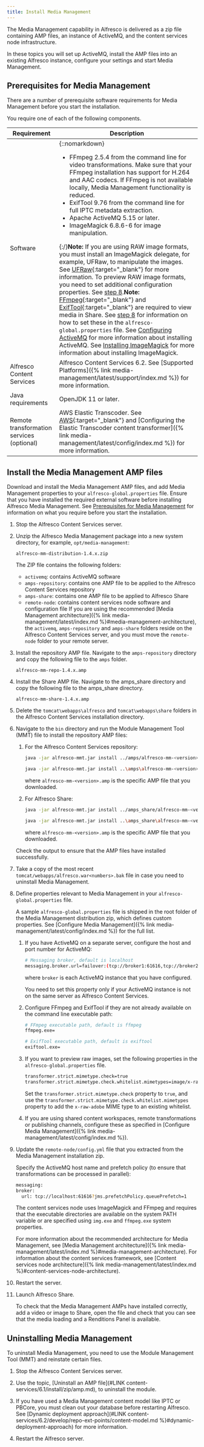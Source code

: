 ```yaml
---
title: Install Media Management
---
```


The Media Management capability in Alfresco is delivered as a zip file containing AMP files, an instance of ActiveMQ, and the content services node infrastructure.

In these topics you will set up ActiveMQ, install the AMP files into an existing Alfresco instance, configure your settings and start Media Management.

## Prerequisites for Media Management

There are a number of prerequisite software requirements for Media Management before you start the installation.

You require one of each of the following components.

|Requirement|Description|
|-----------|-----------|
|Software|{::nomarkdown}<ul><li>FFmpeg 2.5.4 from the command line for video transformations.  Make sure that your FFmpeg installation has support for H.264 and AAC codecs. If FFmpeg is not available locally, Media Management functionality is reduced.</li><li>ExifTool 9.76 from the command line for full IPTC metadata extraction.</li><li>Apache ActiveMQ 5.15 or later.</li><li>ImageMagick 6.8.6-6 for image manipulation.</li></ul>{:/}**Note:** If you are using RAW image formats, you must install an ImageMagick delegate, for example, UFRaw, to manipulate the images. See [UFRaw](http://ufraw.sourceforge.net/){:target="_blank"} for more information. To preview RAW image formats, you need to set additional configuration properties. See [step 8](#install-the-media-management-amp-files).**Note:** [FFmpeg](http://ffmpeg.org){:target="_blank"} and [ExifTool](http://www.sno.phy.queensu.ca/~phil/exiftool/){:target="_blank"} are required to view media in Share. See [step 8](#install-the-media-management-amp-files) for information on how to set these in the `alfresco-global.properties` file. See [Configuring ActiveMQ](LINK) for more information about installing ActiveMQ. See [Installing ImageMagick](LINK) for more information about installing ImageMagick.|
|Alfresco Content Services|Alfresco Content Services 6.2. See [Supported Platforms]({% link media-management/latest/support/index.md %}) for more information.|
|Java requirements|OpenJDK 11 or later.|
|Remote transformation services (optional)|AWS Elastic Transcoder. See [AWS](http://aws.amazon.com/elastictranscoder/){:target="_blank"} and [Configuring the Elastic Transcoder content transformer]({% link media-management/latest/config/index.md %}) for more information.|

## Install the Media Management AMP files

Download and install the Media Management AMP files, and add Media Management properties to your `alfresco-global.properties` file. Ensure that you have installed the required external software before installing Alfresco Media Management. See [Prerequisites for Media Management](#prerequisites-for-media-management) for information on what you require before you start the installation.

1. Stop the Alfresco Content Services server.

2. Unzip the Alfresco Media Management package into a new system directory, for example, `opt/media-management`:

    `alfresco-mm-distribution-1.4.x.zip`

    The ZIP file contains the following folders:

    * `activemq`: contains ActiveMQ software
    * `amps-repository`: contains one AMP file to be applied to the Alfresco Content Services repository
    * `amps-share`: contains one AMP file to be applied to Alfresco Share
    * `remote-node`: contains content services node software and configuration file
    If you are using the recommended [Media Management architecture]({% link media-management/latest/index.md %}#media-management-architecture), the `activemq`, `amps-repository` and `amps-share` folders reside on the Alfresco Content Services server, and you must move the `remote-node` folder to your remote server.

3. Install the repository AMP file. Navigate to the `amps-repository` directory and copy the following file to the `amps` folder.

    `alfresco-mm-repo-1.4.x.amp`

4. Install the Share AMP file. Navigate to the amps_share directory and copy the following file to the amps_share directory.

    `alfresco-mm-share-1.4.x.amp`

5. Delete the `tomcat\webapps\alfresco` and `tomcat\webapps\share` folders in the Alfresco Content Services installation directory.

6. Navigate to the `bin` directory and run the Module Management Tool (MMT) file to install the repository AMP files:

    1. For the Alfresco Content Services repository:

        ```bash
        java -jar alfresco-mmt.jar install ../amps/alfresco-mm-<version>.amp ../tomcat/webapps/alfresco.war
        ```

        ```bash
        java -jar alfresco-mmt.jar install ..\amps\alfresco-mm-<version>.amp ..\tomcat\webapps\alfresco.war
        ```

        where `alfresco-mm-<version>.amp` is the specific AMP file that you downloaded.

    2. For Alfresco Share:

        ```bash
        java -jar alfresco-mmt.jar install ../amps_share/alfresco-mm-<version>.amp ../tomcat/webapps/share.war
        ```

        ```bash
        java -jar alfresco-mmt.jar install ..\amps_share\alfresco-mm-<version>.amp ..\tomcat\webapps\share.war
        ```

        where `alfresco-mm-<version>.amp` is the specific AMP file that you downloaded.

    Check the output to ensure that the AMP files have installed successfully.

7. Take a copy of the most recent `tomcat/webapps/alfresco.war<numbers>.bak` file in case you need to uninstall Media Management.

8. Define properties relevant to Media Management in your `alfresco-global.properties` file.

    A sample `alfresco-global.properties` file is shipped in the root folder of the Media Management distribution zip, which defines custom properties. See [Configure Media Management]({% link media-management/latest/config/index.md %}) for the full list.

    1. If you have ActiveMQ on a separate server, configure the host and port number for ActiveMQ:

        ```bash
        # Messaging broker, default is localhost
        messaging.broker.url=failover:(tcp://broker1:61616,tcp://broker2:61616)
        ```

        where `broker` is each ActiveMQ instance that you have configured.

        You need to set this property only if your ActiveMQ instance is not on the same server as Alfresco Content Services.

    2. Configure FFmpeg and ExifTool if they are not already available on the command line executable path:

        ```bash
        # FFmpeg executable path, default is ffmpeg
        ffmpeg.exe=

        # ExifTool executable path, default is exiftool
        exiftool.exe=
        ```

    3. If you want to preview raw images, set the following properties in the `alfresco-global.properties` file.

        ```bash
        transformer.strict.mimetype.check=true
        transformer.strict.mimetype.check.whitelist.mimetypes=image/x-raw-adobe
        ```

        Set the `transformer.strict.mimetype.check` property to `true`, and use the `transformer.strict.mimetype.check.whitelist.mimetypes` property to add the `x-raw-adobe` MIME type to an existing whitelist.

    4. If you are using shared content workspaces, remote transformations or publishing channels, configure these as specified in [Configure Media Management]({% link media-management/latest/config/index.md %}).

9. Update the `remote-node/config.yml` file that you extracted from the Media Management installation zip.

    Specify the ActiveMQ host name and prefetch policy (to ensure that transformations can be processed in parallel):

    ```bash
    messaging:
    broker:
      url: tcp://localhost:61616?jms.prefetchPolicy.queuePrefetch=1
    ```

    The content services node uses ImageMagick and FFmpeg and requires that the executable directories are available on the system PATH variable or are specified using `img.exe` and `ffmpeg.exe` system properties.

    For more information about the recommended architecture for Media Management, see [Media Management architecture]({% link media-management/latest/index.md %}#media-management-architecture). For information about the content services framework, see [Content services node architecture]({% link media-management/latest/index.md %}#content-services-node-architecture).

10. Restart the server.

11. Launch Alfresco Share.

    To check that the Media Management AMPs have installed correctly, add a video or image to Share, open the file and check that you can see that the media loading and a Renditions Panel is available.

## Uninstalling Media Management

To uninstall Media Management, you need to use the Module Management Tool (MMT) and reinstate certain files.

1. Stop the Alfresco Content Services server.

2. Use the topic, [Uninstall an AMP file](#LINK content-services/6.1/install/zip/amp.md), to uninstall the module.

3. If you have used a Media Management content model like IPTC or PBCore, you must clean out your database before restarting Alfresco. See [Dynamic deployment approach](#LINK content-services/6.2/develop/repo-ext-points/content-model.md %}#dynamic-deployment-approach) for more information.

4. Restart the Alfresco server.

